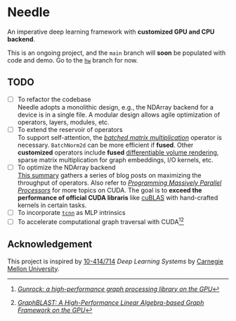# Needle

An imperative deep learning framework with **customized GPU and CPU backend**.


This is an ongoing project, and the `main` branch will **soon** be populated with code and demo. Go to the [`hw`](https://github.com/YconquestY/Needle/tree/hw) branch for now.

## TODO

- [ ] To refactor the codebase<br>
  Needle adopts a monolithic design, e.g., the NDArray backend for a device is in a single file. A modular design allows agile optimization of operators, layers, modules, etc.
- [ ] To extend the reservoir of operators<br>
  To support self-attention, the [*batched matrix multiplication*](https://pytorch.org/docs/stable/generated/torch.bmm.html) operator is necessary. `BatchNorm2d` can be more efficient if **fused**. Other **customized** operators include **fused** [differentiable volume rendering](https://yconquesty.github.io/blog/ml/nerf/nerf_rendering.html), sparse matrix multiplication for graph embeddings, I/O kernels, etc.
- [ ] To optimize the NDArray backend<br>
  [This summary](./backend.md) gathers a series of blog posts on maximizing the throughput of operators. Also refer to [*Programming Massively Parallel Processors*](https://www.elsevier.com/books/programming-massively-parallel-processors/hwu/978-0-323-91231-0) for more topics on CUDA. The goal is to **exceed the performance of official CUDA libraris** like [cuBLAS](https://developer.nvidia.com/cublas) with hand-crafted kernels in certain tasks.
- [ ] To incorporate [`tcnn`](https://github.com/NVlabs/tiny-cuda-nn) as MLP intrinsics
- [ ] To accelerate computational graph traversal with CUDA[^gunrock][^graphblast]

## Acknowledgement

This project is inspired by [10-414/714](https://dlsyscourse.org) *Deep Learning Systems* by [Carnegie Mellon University](https://www.cmu.edu).

[^gunrock]: [*Gunrock: a high-performance graph processing library on the GPU*](https://dl.acm.org/doi/abs/10.1145/2851141.2851145)

[^graphblast]: [*GraphBLAST: A High-Performance Linear Algebra-based Graph Framework on the GPU*](https://dl.acm.org/doi/full/10.1145/3466795)

